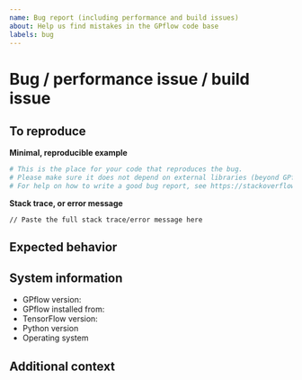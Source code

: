 ```yaml
---
name: Bug report (including performance and build issues)
about: Help us find mistakes in the GPflow code base
labels: bug
---
```


<!-- Lines like this are comments and will be invisible -->

# Bug / performance issue / build issue

<!-- A clear and concise description of what the bug is. -->

## To reproduce

**Minimal, reproducible example**
<!-- We need to be able to reproduce the bug by simply copy and pasting your code -->
```python
# This is the place for your code that reproduces the bug.
# Please make sure it does not depend on external libraries (beyond GPflow's own requirements) or specific datasets, and the smaller, the better :)
# For help on how to write a good bug report, see https://stackoverflow.com/help/minimal-reproducible-example
```

**Stack trace, or error message**
```
// Paste the full stack trace/error message here
```

## Expected behavior

<!-- A clear and concise description of what you expected to happen. -->

## System information

* GPflow version: <!-- run `import gpflow; print(gpflow.__version__)` inside python -->
* GPflow installed from: <!-- e.g. with "pip install gpflow" or from a GitHub clone on the develop branch; if working from a git clone, please include the git commit (SHA hash): run `git rev-parse HEAD` on the command line -->
* TensorFlow version: <!-- run `import tensorflow; print(tensorflow.__version__)` inside python -->
* Python version  <!-- run `python3 -V` on the command line, or `import sys; print(sys.version)` inside python -->
* Operating system

## Additional context

<!-- Add any other context about the problem here. -->
